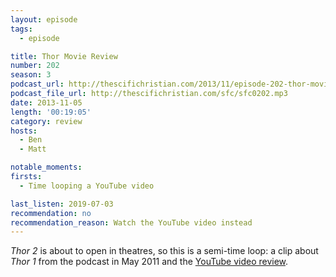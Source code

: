 ```yaml
---
layout: episode
tags:
  - episode

title: Thor Movie Review
number: 202
season: 3
podcast_url: http://thescifichristian.com/2013/11/episode-202-thor-movie-review/
podcast_file_url: http://thescifichristian.com/sfc/sfc0202.mp3
date: 2013-11-05
length: '00:19:05'
category: review
hosts:
  - Ben
  - Matt

notable_moments:
firsts:
  - Time looping a YouTube video

last_listen: 2019-07-03
recommendation: no
recommendation_reason: Watch the YouTube video instead
---
```

<i class="work-title">Thor 2</i> is about to open in theatres, so this is a semi-time loop: a clip about <i class="work-title">Thor 1</i> from the podcast in May 2011 and the <a href="https://www.youtube.com/watch?v=NBZwAGg3R2M">YouTube video review</a>.